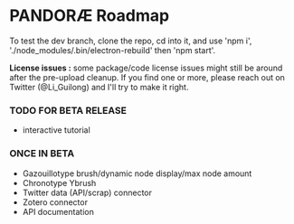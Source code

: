 # PANDORÆ Roadmap

To test the dev branch, clone the repo, cd into it, and use 'npm i', './node_modules/.bin/electron-rebuild' then 'npm start'.

**License issues :** some package/code license issues might still be around after the pre-upload cleanup. If you find one or more, please reach out on Twitter (@Li_Guilong) and I'll try to make it right.

### TODO FOR BETA RELEASE
- interactive tutorial

### ONCE IN BETA
- Gazouillotype brush/dynamic node display/max node amount
- Chronotype Ybrush
- Twitter data (API/scrap) connector
- Zotero connector 
- API documentation
